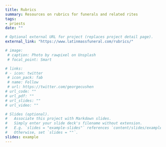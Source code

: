 ```yaml
---
title: Rubrics
summary: Resources on rubrics for funerals and related rites
tags:
- priests
date: ""

# Optional external URL for project (replaces project detail page).
external_link: "https://www.latinmassfuneral.com/rubrics/"

# image:
 # caption: Photo by rawpixel on Unsplash
 # focal_point: Smart

# links:
# - icon: twitter
 # icon_pack: fab
 # name: Follow
 # url: https://twitter.com/georgecushen
# url_code: ""
# url_pdf: ""
# url_slides: ""
# url_video: ""

# Slides (optional).
#   Associate this project with Markdown slides.
#   Simply enter your slide deck's filename without extension.
#   E.g. `slides = "example-slides"` references `content/slides/example-slides.md`.
#   Otherwise, set `slides = ""`.
slides: example
---
```

